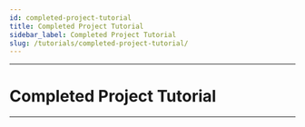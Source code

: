```yaml
---
id: completed-project-tutorial
title: Completed Project Tutorial
sidebar_label: Completed Project Tutorial
slug: /tutorials/completed-project-tutorial/
---
```


---
# Completed Project Tutorial
---